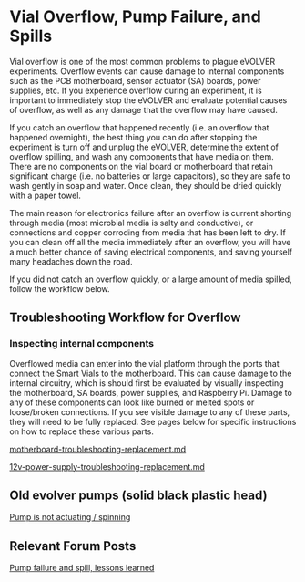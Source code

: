 # Vial Overflow, Pump Failure, and Spills

Vial overflow is one of the most common problems to plague eVOLVER experiments. Overflow events can cause damage to internal components such as the PCB motherboard, sensor actuator (SA) boards, power supplies, etc. If you experience overflow during an experiment, it is important to immediately stop the eVOLVER and evaluate potential causes of overflow, as well as any damage that the overflow may have caused.

If you catch an overflow that happened recently (i.e. an overflow that happened overnight), the best thing you can do after stopping the experiment is turn off and unplug the eVOLVER, determine the extent of overflow spilling, and wash any components that have media on them. There are no components on the vial board or motherboard that retain significant charge (i.e. no batteries or large capacitors), so they are safe to wash gently in soap and water. Once clean, they should be dried quickly with a paper towel.

The main reason for electronics failure after an overflow is current shorting through media (most microbial media is salty and conductive), or connections and copper corroding from media that has been left to dry. If you can clean off all the media immediately after an overflow, you will have a much better chance of saving electrical components, and saving yourself many headaches down the road.

If you did not catch an overflow quickly, or a large amount of media spilled, follow the workflow below.

## Troubleshooting Workflow for Overflow

### Inspecting internal components

Overflowed media can enter into the vial platform through the ports that connect the Smart Vials to the motherboard. This can cause damage to the internal circuitry, which is should first be evaluated by visually inspecting the motherboard, SA boards, power supplies, and Raspberry Pi. Damage to any of these components can look like burned or melted spots or loose/broken connections. If you see visible damage to any of these parts, they will need to be fully replaced. See pages below for specific instructions on how to replace these various parts.

[motherboard-troubleshooting-replacement.md](../vial-platform-troubleshooting/motherboard-troubleshooting-replacement.md "mention")

[12v-power-supply-troubleshooting-replacement.md](../vial-platform-troubleshooting/12v-power-supply-troubleshooting-replacement.md "mention")

## Old evolver pumps (solid black plastic head)

[Pump is not actuating / spinning](https://www.evolver.bio/t/how-can-i-verify-the-pump-is-correctly-actuating-and-spinning/100/6)

## Relevant Forum Posts

[Pump failure and spill, lessons learned](https://www.evolver.bio/t/pump-failure-and-spill-lessons-learned/125)
